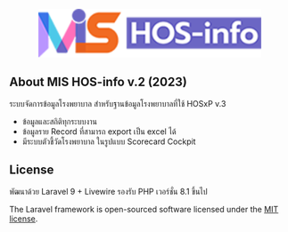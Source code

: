 <p align="center"><a href="https://hosinfo.tphcp.go.th" target="_blank"><img src="https://raw.githubusercontent.com/phichitonline/hosinfo-v2/main/public/assets/images/mis-hosinfo-logo-full.png" width="400" alt="Laravel Logo"></a></p>

<p align="center">

</p>

## About MIS HOS-info v.2 (2023)

ระบบจัดการข้อมูลโรงพยาบาล สำหรับฐานข้อมูลโรงพยาบาลที่ใช้ HOSxP v.3

- ข้อมูลและสถิติทุกระบบงาน
- ข้อมูลราย Record ที่สามารถ export เป็น excel ได้
- มีระบบตัวชี้วัดโรงพยาบาล ในรูปแบบ Scorecard Cockpit

## License

พัฒนาด้วย Laravel 9 + Livewire รองรับ PHP เวอร์ชั่น 8.1 ขึ้นไป

The Laravel framework is open-sourced software licensed under the [MIT license](https://opensource.org/licenses/MIT).
